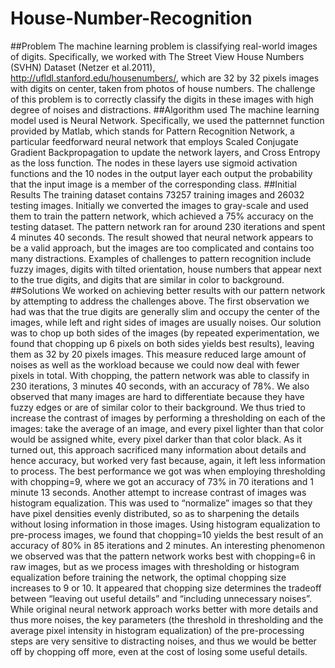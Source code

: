 # House-Number-Recognition
##Problem
The machine learning problem is classifying real-world images of digits. Specifically, we worked with The Street View House Numbers (SVHN) Dataset (Netzer et al.2011), http://ufldl.stanford.edu/housenumbers/, which are 32 by 32 pixels images with digits on center, taken from photos of house numbers. The challenge of this problem is to correctly classify the digits in these images with high degree of noises and distractions.
##Algorithm used
The machine learning model used is Neural Network. Specifically, we used the patternnet function provided by Matlab, which stands for Pattern Recognition Network, a particular feedforward neural network that employs Scaled Conjugate Gradient Backpropagation to
update the network layers, and Cross Entropy as the loss function. The nodes in these layers use sigmoid activation functions and the 10 nodes in the output layer each output the probability that the input image is a member of the corresponding class.
##Initial Results
The training dataset contains 73257 training images and 26032 testing images. Initially we converted the images to gray-scale and used them to train the pattern network, which achieved a 75% accuracy on the testing dataset. The pattern network ran for around 230 iterations and spent 4 minutes 40 seconds. The result showed that neural network appears to be a valid approach, but the images are too
complicated and contains too many distractions. Examples of challenges to pattern recognition include fuzzy images, digits with tilted orientation, house numbers that appear next to the true digits, and digits that are similar in color to background.
##Solutions
We worked on achieving better results with our pattern network by attempting to address the challenges above. The first observation we had was that the true digits are generally slim and occupy the center of the images, while left and right sides of images are usually noises. Our solution was to chop up both sides of the images (by repeated experimentation, we found that chopping up 6 pixels on both sides yields best results), leaving them as 32 by 20 pixels images. This measure reduced large amount of noises as well as the workload because we could now deal with fewer pixels in total. With chopping, the pattern network was able to classify in 230 iterations, 3 minutes 40 seconds, with an accuracy of 78%. We also observed that many images are hard to differentiate because they have fuzzy edges
or are of similar color to their background. We thus tried to increase the contrast of images by performing a thresholding on each of the images: take the average of an image, and every pixel lighter than that color would be assigned white, every pixel darker than that color black. As it turned out, this approach sacrificed many information about details and hence accuracy, but worked very fast because, again, it left less information to process. The best performance we got was when employing thresholding with chopping=9, where we got an accuracy of 73% in 70 iterations and 1 minute 13 seconds. Another attempt to increase contrast of images was histogram equalization. This was used to “normalize” images so that they have pixel densities evenly distributed, so as to sharpening the details without losing information in those images. Using histogram equalization to pre-process images, we found that chopping=10 yields the best result of an accuracy of 80% in 85 iterations and 2 minutes. An interesting phenomenon we observed was that the pattern network works best with chopping=6 in raw images, but as we process images with thresholding or histogram equalization before training the network, the optimal chopping size increases to 9 or 10. It appeared that chopping size determines the tradeoff between “leaving out useful details” and “including unnecessary noises”. While original neural network approach works better with more details and thus more noises, the key parameters (the threshold in thresholding and the average pixel intensity in histogram equalization) of the pre-processing steps are very sensitive to distracting noises, and thus we would be better off by chopping off more, even at the cost of losing some useful details.
